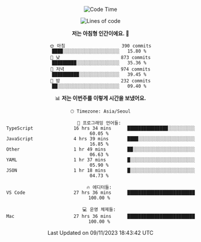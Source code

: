 <div align='center'>
 
<!--START_SECTION:waka-->
![Code Time](http://img.shields.io/badge/Code%20Time-3%2C109%20hrs%2018%20mins-blue)

![Lines of code](https://img.shields.io/badge/%EC%A0%80%EB%8A%94%20%EC%97%AC%ED%83%9C%EA%B9%8C%EC%A7%80%20-1.2%20million%20%EC%A4%84%EC%9D%98%20%EC%BD%94%EB%93%9C%EB%A5%BC%20%EC%9E%91%EC%84%B1%ED%96%88%EC%96%B4%EC%9A%94.-blue)

**저는 아침형 인간이에요. 🐤** 

```text
🌞 아침                     390 commits         ████░░░░░░░░░░░░░░░░░░░░░   15.80 % 
🌆 낮　                     873 commits         █████████░░░░░░░░░░░░░░░░   35.36 % 
🌃 저녁                     974 commits         ██████████░░░░░░░░░░░░░░░   39.45 % 
🌙 밤　                     232 commits         ██░░░░░░░░░░░░░░░░░░░░░░░   09.40 % 
```


📊 **저는 이번주를 이렇게 시간을 보냈어요.** 

```text
🕑︎ Timezone: Asia/Seoul

💬 프로그래밍 언어들: 
TypeScript               16 hrs 34 mins      ███████████████░░░░░░░░░░   60.05 % 
JavaScript               4 hrs 39 mins       ████░░░░░░░░░░░░░░░░░░░░░   16.85 % 
Other                    1 hr 49 mins        ██░░░░░░░░░░░░░░░░░░░░░░░   06.63 % 
YAML                     1 hr 37 mins        █░░░░░░░░░░░░░░░░░░░░░░░░   05.90 % 
JSON                     1 hr 18 mins        █░░░░░░░░░░░░░░░░░░░░░░░░   04.73 % 

🔥 에디터들: 
VS Code                  27 hrs 36 mins      █████████████████████████   100.00 % 

💻 운영 체제들: 
Mac                      27 hrs 36 mins      █████████████████████████   100.00 % 
```


 Last Updated on 09/11/2023 18:43:42 UTC
<!--END_SECTION:waka-->
 </div>
<!---
Emewjin/Emewjin is a ✨ special ✨ repository because its `README.md` (this file) appears on your GitHub profile.
You can click the Preview link to take a look at your changes.
--->
